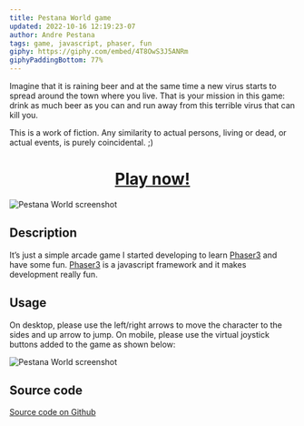 ```yaml
---
title: Pestana World game
updated: 2022-10-16 12:19:23-07
author: Andre Pestana
tags: game, javascript, phaser, fun
giphy: https://giphy.com/embed/4T8OwS3J5ANRm
giphyPaddingBottom: 77%
---
```


<!-- excerpt -->

Imagine that it is raining beer and at the same time a new virus starts to spread around the town where you live. That is your mission in this game: drink as much beer as you can and run away from this terrible virus that can kill you.

This is a work of fiction. Any similarity to actual persons, living or dead, or actual events, is purely coincidental. ;)

<!-- excerpt -->

<h1 align="center"><a href="https://andrepestana.github.io/pestana-world/index.html" >Play now!</a></h1>

![Pestana World screenshot](/screenshot.jpg)

## Description

It’s just a simple arcade game I started developing to learn [Phaser3](https://phaser.io/phaser3) and have some fun. [Phaser3](https://phaser.io/phaser3) is a javascript framework and it makes development really fun.

## Usage

On desktop, please use the left/right arrows to move the character to the sides and up arrow to jump. On mobile, please use the virtual joystick buttons added to the game as shown below:

![Pestana World screenshot](/pestana-world-mobile.jpg)

## Source code

[Source code on Github](https://github.com/andrepestana/pestana-world)

<!-- <div class="fb-comments" data-colorscheme="dark"
    data-href="https://andrepestana.github.io/sections/projects/posts/pestana-world-game.html"
    data-width="100%" data-numposts="5">
</div> -->
